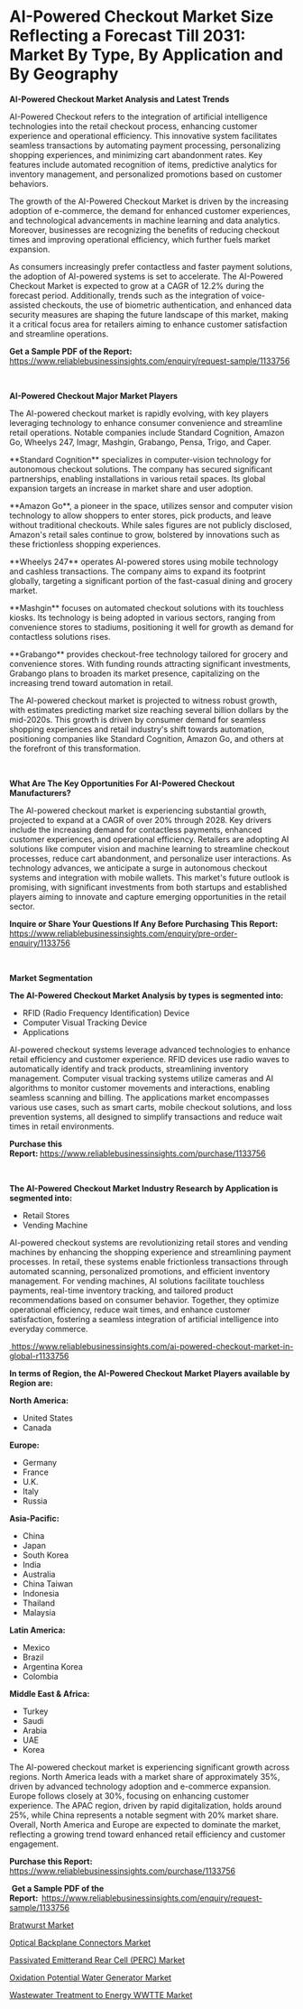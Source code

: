 <p><h1>AI-Powered Checkout Market Size Reflecting a Forecast Till 2031: Market By Type, By Application and By Geography</h1></p><p><strong>AI-Powered Checkout Market Analysis and Latest Trends</strong></p>
<p><p>AI-Powered Checkout refers to the integration of artificial intelligence technologies into the retail checkout process, enhancing customer experience and operational efficiency. This innovative system facilitates seamless transactions by automating payment processing, personalizing shopping experiences, and minimizing cart abandonment rates. Key features include automated recognition of items, predictive analytics for inventory management, and personalized promotions based on customer behaviors.</p><p>The growth of the AI-Powered Checkout Market is driven by the increasing adoption of e-commerce, the demand for enhanced customer experiences, and technological advancements in machine learning and data analytics. Moreover, businesses are recognizing the benefits of reducing checkout times and improving operational efficiency, which further fuels market expansion.</p><p>As consumers increasingly prefer contactless and faster payment solutions, the adoption of AI-powered systems is set to accelerate. The AI-Powered Checkout Market is expected to grow at a CAGR of 12.2% during the forecast period. Additionally, trends such as the integration of voice-assisted checkouts, the use of biometric authentication, and enhanced data security measures are shaping the future landscape of this market, making it a critical focus area for retailers aiming to enhance customer satisfaction and streamline operations.</p></p>
<p><strong>Get a Sample PDF of the Report:&nbsp;</strong> <a href="https://www.reliablebusinessinsights.com/enquiry/request-sample/1133756?utm_campaign=96&utm_medium=2&utm_source=Github&utm_content=ia&utm_term=07102024&utm_id=ai-powered-checkout">https://www.reliablebusinessinsights.com/enquiry/request-sample/1133756</a></p>
<p>&nbsp;</p>
<p><strong>AI-Powered Checkout Major Market Players</strong></p>
<p><p>The AI-powered checkout market is rapidly evolving, with key players leveraging technology to enhance consumer convenience and streamline retail operations. Notable companies include Standard Cognition, Amazon Go, Wheelys 247, Imagr, Mashgin, Grabango, Pensa, Trigo, and Caper.</p><p>**Standard Cognition** specializes in computer-vision technology for autonomous checkout solutions. The company has secured significant partnerships, enabling installations in various retail spaces. Its global expansion targets an increase in market share and user adoption.</p><p>**Amazon Go**, a pioneer in the space, utilizes sensor and computer vision technology to allow shoppers to enter stores, pick products, and leave without traditional checkouts. While sales figures are not publicly disclosed, Amazon's retail sales continue to grow, bolstered by innovations such as these frictionless shopping experiences.</p><p>**Wheelys 247** operates AI-powered stores using mobile technology and cashless transactions. The company aims to expand its footprint globally, targeting a significant portion of the fast-casual dining and grocery market.</p><p>**Mashgin** focuses on automated checkout solutions with its touchless kiosks. Its technology is being adopted in various sectors, ranging from convenience stores to stadiums, positioning it well for growth as demand for contactless solutions rises.</p><p>**Grabango** provides checkout-free technology tailored for grocery and convenience stores. With funding rounds attracting significant investments, Grabango plans to broaden its market presence, capitalizing on the increasing trend toward automation in retail.</p><p>The AI-powered checkout market is projected to witness robust growth, with estimates predicting market size reaching several billion dollars by the mid-2020s. This growth is driven by consumer demand for seamless shopping experiences and retail industry's shift towards automation, positioning companies like Standard Cognition, Amazon Go, and others at the forefront of this transformation.</p></p>
<p>&nbsp;</p>
<p><strong>What Are The Key Opportunities For AI-Powered Checkout Manufacturers?</strong></p>
<p><p>The AI-powered checkout market is experiencing substantial growth, projected to expand at a CAGR of over 20% through 2028. Key drivers include the increasing demand for contactless payments, enhanced customer experiences, and operational efficiency. Retailers are adopting AI solutions like computer vision and machine learning to streamline checkout processes, reduce cart abandonment, and personalize user interactions. As technology advances, we anticipate a surge in autonomous checkout systems and integration with mobile wallets. This market's future outlook is promising, with significant investments from both startups and established players aiming to innovate and capture emerging opportunities in the retail sector.</p></p>
<p><strong>Inquire or Share Your Questions If Any Before Purchasing This Report:</strong> <a href="https://www.reliablebusinessinsights.com/enquiry/pre-order-enquiry/1133756?utm_campaign=96&utm_medium=2&utm_source=Github&utm_content=ia&utm_term=07102024&utm_id=ai-powered-checkout">https://www.reliablebusinessinsights.com/enquiry/pre-order-enquiry/1133756</a></p>
<p>&nbsp;</p>
<p><strong>Market Segmentation</strong></p>
<p><strong>The AI-Powered Checkout Market Analysis by types is segmented into:</strong></p>
<p><ul><li>RFID (Radio Frequency Identification) Device</li><li>Computer Visual Tracking Device</li><li>Applications</li></ul></p>
<p><p>AI-powered checkout systems leverage advanced technologies to enhance retail efficiency and customer experience. RFID devices use radio waves to automatically identify and track products, streamlining inventory management. Computer visual tracking systems utilize cameras and AI algorithms to monitor customer movements and interactions, enabling seamless scanning and billing. The applications market encompasses various use cases, such as smart carts, mobile checkout solutions, and loss prevention systems, all designed to simplify transactions and reduce wait times in retail environments.</p></p>
<p><strong>Purchase this Report:&nbsp;</strong><a href="https://www.reliablebusinessinsights.com/purchase/1133756?utm_campaign=96&utm_medium=2&utm_source=Github&utm_content=ia&utm_term=07102024&utm_id=ai-powered-checkout">https://www.reliablebusinessinsights.com/purchase/1133756</a></p>
<p>&nbsp;</p>
<p><strong>The AI-Powered Checkout Market Industry Research by Application is segmented into:</strong></p>
<p><ul><li>Retail Stores</li><li>Vending Machine</li></ul></p>
<p><p>AI-powered checkout systems are revolutionizing retail stores and vending machines by enhancing the shopping experience and streamlining payment processes. In retail, these systems enable frictionless transactions through automated scanning, personalized promotions, and efficient inventory management. For vending machines, AI solutions facilitate touchless payments, real-time inventory tracking, and tailored product recommendations based on consumer behavior. Together, they optimize operational efficiency, reduce wait times, and enhance customer satisfaction, fostering a seamless integration of artificial intelligence into everyday commerce.</p></p>
<p><a href="https://www.reliablebusinessinsights.com/ai-powered-checkout-market-in-global-r1133756?utm_campaign=96&utm_medium=2&utm_source=Github&utm_content=ia&utm_term=07102024&utm_id=ai-powered-checkout">&nbsp;https://www.reliablebusinessinsights.com/ai-powered-checkout-market-in-global-r1133756</a></p>
<p><strong>In terms of Region, the AI-Powered Checkout Market Players available by Region are:</strong></p>
<p>
    <p> <strong> North America: </strong>
        <ul>
            <li>United States</li>
            <li>Canada</li>
        </ul>
        </p> 
    <p> <strong> Europe: </strong>
        <ul>
            <li>Germany</li>
            <li>France</li>
            <li>U.K.</li>
            <li>Italy</li>
            <li>Russia</li>
        </ul>
        </p> 
    <p> <strong> Asia-Pacific: </strong>
        <ul>
            <li>China</li>
            <li>Japan</li>
            <li>South Korea</li>
            <li>India</li>
            <li>Australia</li>
            <li>China Taiwan</li>
            <li>Indonesia</li>
            <li>Thailand</li>
            <li>Malaysia</li>
        </ul>
        </p> 
    <p> <strong> Latin America: </strong>
        <ul>
            <li>Mexico</li>
            <li>Brazil</li>
            <li>Argentina Korea</li>
            <li>Colombia</li>
        </ul>
        </p> 
    <p> <strong> Middle East & Africa: </strong>
        <ul>
            <li>Turkey</li>
            <li>Saudi</li>
            <li>Arabia</li>
            <li>UAE</li>
            <li>Korea</li>
        </ul>
    </p>
    </p>
<p><p>The AI-powered checkout market is experiencing significant growth across regions. North America leads with a market share of approximately 35%, driven by advanced technology adoption and e-commerce expansion. Europe follows closely at 30%, focusing on enhancing customer experience. The APAC region, driven by rapid digitalization, holds around 25%, while China represents a notable segment with 20% market share. Overall, North America and Europe are expected to dominate the market, reflecting a growing trend toward enhanced retail efficiency and customer engagement.</p></p>
<p><strong>Purchase this Report: </strong><a href="https://www.reliablebusinessinsights.com/purchase/1133756?utm_campaign=96&utm_medium=2&utm_source=Github&utm_content=ia&utm_term=07102024&utm_id=ai-powered-checkout">https://www.reliablebusinessinsights.com/purchase/1133756</a></p>
<p>&nbsp;<strong>Get a Sample PDF of the Report:&nbsp;&nbsp;</strong><a href="https://www.reliablebusinessinsights.com/enquiry/request-sample/1133756?utm_campaign=96&utm_medium=2&utm_source=Github&utm_content=ia&utm_term=07102024&utm_id=ai-powered-checkout">https://www.reliablebusinessinsights.com/enquiry/request-sample/1133756</a></p>
<p><strong></strong></p>
<p><p><a href="https://www.linkedin.com/pulse/strategic-market-insights-navigating-global-bratwurst-landscape-3q9yf?utm_campaign=96&utm_medium=2&utm_source=Github&utm_content=ia&utm_term=07102024&utm_id=ai-powered-checkout">Bratwurst Market</a></p><p><a href="https://www.linkedin.com/pulse/analyzing-global-optical-backplane-connectors-market-growth-m6gpe?utm_campaign=96&utm_medium=2&utm_source=Github&utm_content=ia&utm_term=07102024&utm_id=ai-powered-checkout">Optical Backplane Connectors Market</a></p><p><a href="https://issuu.com/reportprime-2/docs/passivated-emitterand-rear-cell-perc-market-size-2?utm_campaign=96&utm_medium=2&utm_source=Github&utm_content=ia&utm_term=07102024&utm_id=ai-powered-checkout">Passivated Emitterand Rear Cell (PERC) Market</a></p><p><a href="https://github.com/MegiMusaj575/Market-Research-Report-List-1/blob/main/oxidation-potential-water-generator-market.md?utm_campaign=96&utm_medium=2&utm_source=Github&utm_content=ia&utm_term=07102024&utm_id=ai-powered-checkout">Oxidation Potential Water Generator Market</a></p><p><a href="https://issuu.com/reportprime-2/docs/wastewater-treatment-to-energy-wwtt_8bb5c224ef09dd?utm_campaign=96&utm_medium=2&utm_source=Github&utm_content=ia&utm_term=07102024&utm_id=ai-powered-checkout">Wastewater Treatment to Energy WWTTE Market</a></p></p>
